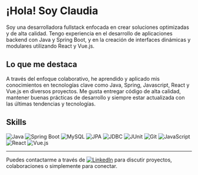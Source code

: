 # ¡Hola! Soy Claudia

Soy una desarrolladora fullstack enfocada en crear soluciones optimizadas y de alta calidad. Tengo experiencia en el desarrollo de aplicaciones backend con Java y Spring Boot, y en la creación de interfaces dinámicas y modulares utilizando React y Vue.js.

## Lo que me destaca

A través del enfoque colaborativo, he aprendido y aplicado mis conocimientos en tecnologías clave como Java, Spring, Javascript, React y Vue.js en diversos proyectos. Me gusta entregar código de alta calidad, mantener buenas prácticas de desarrollo y siempre estar actualizada con las últimas tendencias y tecnologías.

## Skills

![Java](https://img.shields.io/badge/Java-ED8B00?style=for-the-badge&logo=java&logoColor=white)
![Spring Boot](https://img.shields.io/badge/Spring_Boot-6DB33F?style=for-the-badge&logo=spring-boot&logoColor=white)
![MySQL](https://img.shields.io/badge/MySQL-4479A1?style=for-the-badge&logo=mysql&logoColor=white)
![JPA](https://img.shields.io/badge/JPA-007396?style=for-the-badge&logo=java&logoColor=white)
![JDBC](https://img.shields.io/badge/JDBC-4479A1?style=for-the-badge&logo=java&logoColor=white)
![JUnit](https://img.shields.io/badge/JUnit-25A162?style=for-the-badge&logo=junit5&logoColor=white)
![Git](https://img.shields.io/badge/Git-F05032?style=for-the-badge&logo=git&logoColor=white)
![JavaScript](https://img.shields.io/badge/JavaScript-323330?style=for-the-badge&logo=javascript&logoColor=F7DF1E)
![React](https://img.shields.io/badge/React-20232A?style=for-the-badge&logo=react&logoColor=61DAFB)
![Vue.js](https://img.shields.io/badge/Vue.js-35495E?style=for-the-badge&logo=vue.js&logoColor=4FC08D)

---

Puedes contactarme a través de [![LinkedIn](https://img.shields.io/badge/LinkedIn-Claudia-blue?style=for-the-badge&logo=linkedin)](https://www.linkedin.com/in/claudia-dev) para discutir proyectos, colaboraciones o simplemente para conectar.

<!--
**Ninakiau/Ninakiau** is a ✨ _special_ ✨ repository because its `README.md` (this file) appears on your GitHub profile.

Here are some ideas to get you started:

- 🔭 I’m currently working on ...
- 🌱 I’m currently learning ...
- 👯 I’m looking to collaborate on ...
- 🤔 I’m looking for help with ...
- 💬 Ask me about ...
- 📫 How to reach me: ...
- 😄 Pronouns: ...
- ⚡ Fun fact: ...
-->
